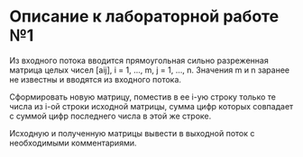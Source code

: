 # Описание к лабораторной работе №1

Из входного потока вводится прямоугольная сильно разреженная матрица целых чисел [aij], i = 1, …, m, j = 1, …, n.
Значения m и n заранее не известны и вводятся из входного потока.

Сформировать новую матрицу, поместив в ее i-ую строку только те числа из i-ой строки исходной матрицы, сумма цифр которых
совпадает с суммой цифр последнего числа в этой же строке.

Исходную и полученную матрицы вывести в выходной поток с необходимыми комментариями.